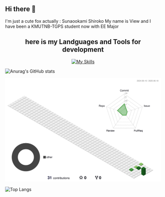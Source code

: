 ## Hi there 👋
I'm just a cute fox actually : Sunaookami Shiroko
My name is View and I have been a KMUTNB-TGPS student now with EE Major 

##   <div align="center">here is my Landguages and Tools for development </div>

<div align="center">
  
  [![My Skills](https://skillicons.dev/icons?i=html,css,c,cpp,py,tensorflow,pytorch,raspberrypi,visualstudio,ae,anaconda,arduino,au,azure,debian,docker,git,githubactions,matlab)](https://skillicons.dev)

</div>



![Anurag's GitHub stats](https://github-readme-stats.vercel.app/api?username=Viewzaza)


![](./profile-3d-contrib/profile-green-animate.svg)


![Top Langs](https://github-readme-stats.vercel.app/api/top-langs/?username=anuraghazra&langs_count=8)
